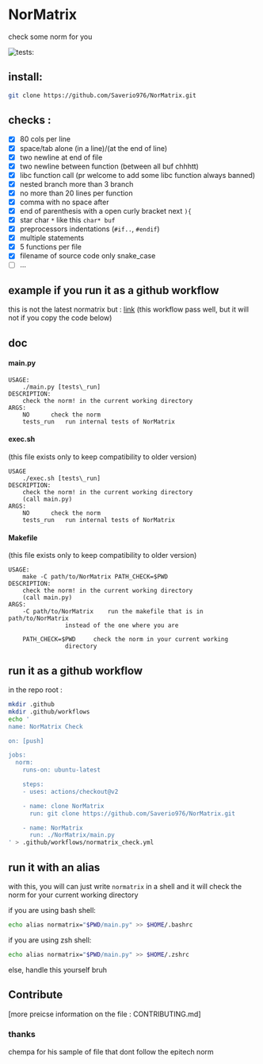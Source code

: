 # NorMatrix
check some norm for you

![tests: ](https://github.com/Saverio976/NorMatrix/actions/workflows/hallo_doctor.yml/badge.svg?event=push)

## install:
```bash
git clone https://github.com/Saverio976/NorMatrix.git
```

## checks :

- [x] 80 cols per line
- [x] space/tab alone (in a line)/(at the end of line)
- [x] two newline at end of file
- [x] two newline between function (between all buf chhhtt)
- [x] libc function call (pr welcome to add some libc function always banned)
- [x] nested branch more than 3 branch
- [x] no more than 20 lines per function
- [x] comma with no space after
- [x] end of parenthesis with a open curly bracket next `){`
- [x] star char `*` like this `char* buf`
- [x] preprocessors indentations (`#if..`, `#endif`)
- [x] multiple statements
- [x] 5 functions per file
- [x] filename of source code only snake\_case
- [ ] ...

## example if you run it as a github workflow
this is not the latest normatrix but :
[link](https://github.com/Saverio976/NorMatrix/runs/4743596186?check_suite_focus=true)
(this workflow pass well, but it will not if you copy the code below)

## doc
#### main.py
```
USAGE:
	./main.py [tests\_run]
DESCRIPTION:
	check the norm! in the current working directory
ARGS:
	NO		check the norm
	tests_run	run internal tests of NorMatrix
```
#### exec.sh
(this file exists only to keep compatibility to older version)
```
USAGE
	./exec.sh [tests\_run]
DESCRIPTION:
	check the norm! in the current working directory
	(call main.py)
ARGS:
	NO		check the norm
	tests_run	run internal tests of NorMatrix
```
#### Makefile
(this file exists only to keep compatibility to older version)
```
USAGE:
	make -C path/to/NorMatrix PATH_CHECK=$PWD
DESCRIPTION:
	check the norm! in the current working directory
	(call main.py)
ARGS:
	-C path/to/NorMatrix 	run the makefile that is in path/to/NorMatrix
				instead of the one where you are

	PATH_CHECK=$PWD		check the norm in your current working
				directory
```

## run it as a github workflow
in the repo root :
```bash
mkdir .github
mkdir .github/workflows
echo '
name: NorMatrix Check

on: [push]

jobs:
  norm:
    runs-on: ubuntu-latest

    steps:
    - uses: actions/checkout@v2

    - name: clone NorMatrix
      run: git clone https://github.com/Saverio976/NorMatrix.git

    - name: NorMatrix
      run: ./NorMatrix/main.py
' > .github/workflows/normatrix_check.yml
```

## run it with an alias
with this, you will can just write `normatrix` in a shell and it will check
the norm for your current working directory

if you are using bash shell:
```bash
echo alias normatrix="$PWD/main.py" >> $HOME/.bashrc
```
if you are using zsh shell:
```bash
echo alias normatrix="$PWD/main.py" >> $HOME/.zshrc
```
else, handle this yourself bruh

## Contribute
[more preicse information on the file : CONTRIBUTING.md]

### thanks
chempa for his sample of file that dont follow the epitech norm
